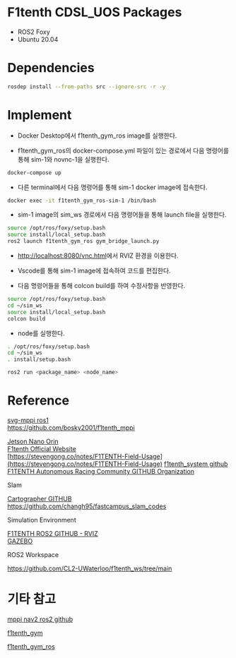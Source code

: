 # F1tenth CDSL_UOS Packages

- ROS2 Foxy
- Ubuntu 20.04

# Dependencies

```bash
rosdep install --from-paths src --ignore-src -r -y
```

# Implement

- Docker Desktop에서 f1tenth_gym_ros image를 실행한다.

- f1tenth_gym_ros의 docker-compose.yml 파일이 있는 경로에서 다음 명령어를 통해 sim-1와 novnc-1을 실행한다.

```bash
docker-compose up
```

- 다른 terminal에서 다음 명령어를 통해 sim-1 docker image에 접속한다.

```bash
docker exec -it f1tenth_gym_ros-sim-1 /bin/bash
```

- sim-1 image의 sim_ws 경로에서 다음 명령어들을 통해 launch file을 실행한다.

```bash
source /opt/ros/foxy/setup.bash
source install/local_setup.bash
ros2 launch f1tenth_gym_ros gym_bridge_launch.py
```

- [http://localhost:8080/vnc.html](http://localhost:8080/vnc.html)에서 RVIZ 환경을 이용한다.

- Vscode를 통해 sim-1 image에 접속하여 코드를 편집한다.

- 다음 명령어들을 통해 colcon build를 하여 수정사항을 반영한다.

```bash
source /opt/ros/foxy/setup.bash
cd ~/sim_ws
source install/local_setup.bash
colcon build
```

- node를 실행한다.

```bash
. /opt/ros/foxy/setup.bash
cd ~/sim_ws
. install/setup.bash

ros2 run <package_name> <node_name>
```

# Reference

[svg-mppi ros1](https://github.com/kohonda/proj-svg_mppi?tab=readme-ov-file) \
https://github.com/bosky2001/f1tenth_mppi

[Jetson Nano Orin](https://www.youtube.com/watch?v=BkZ1n_1F-Cg) \
[F1tenth Official Website](https://f1tenth.org/build.html) \
[https://stevengong.co/notes/F1TENTH-Field-Usage](https://stevengong.co/notes/F1TENTH-Field-Usage)
[f1tenth_system github](https://github.com/f1tenth/f1tenth_system?tab=readme-ov-file) \
[F1TENTH Autonomous Racing Community GITHUB Organization](https://github.com/f1tenth)

Slam

[Cartographer GITHUB](https://github.com/cartographer-project/cartographer?tab=readme-ov-file) \
https://github.com/changh95/fastcampus_slam_codes

Simulation Environment

[F1TENTH ROS2 GITHUB - RVIZ](https://github.com/f1tenth/f1tenth_gym_ros) \
[GAZEBO](https://github.com/linklab-uva/f1tenth_gtc_tutorial)

ROS2 Workspace

https://github.com/CL2-UWaterloo/f1tenth_ws/tree/main

# 기타 참고

[mppi nav2 ros2 github](https://github.com/ros-navigation/navigation2/tree/main/nav2_mppi_controller)

[f1tenth_gym](https://github.com/f1tenth/f1tenth_gym)

[f1tenth_gym_ros](https://github.com/f1tenth/f1tenth_gym_ros?tab=readme-ov-file)
